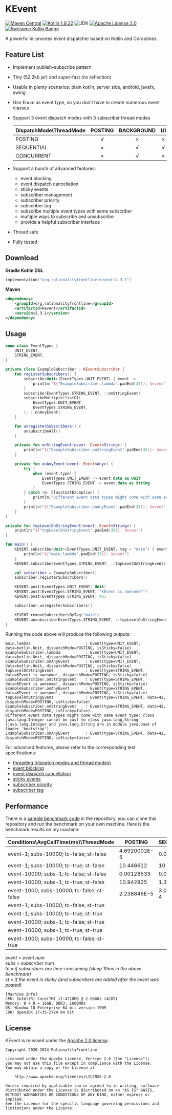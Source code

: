# KEvent
[![Maven Central](https://img.shields.io/maven-central/v/org.rationalityfrontline/kevent.svg?label=maven%20central)](https://search.maven.org/search?q=g:%22org.rationalityfrontline%22%20AND%20a:%22kevent%22)
[![Kotlin 1.9.22](https://img.shields.io/badge/kotlin-1.9.22-blue.svg)](http://kotlinlang.org)
![JDK](https://img.shields.io/badge/jdk-%3E%3D11-orange)
[![Apache License 2.0](https://img.shields.io/github/license/rationalityfrontline/kevent)](https://github.com/RationalityFrontline/kevent/blob/master/LICENSE)
[![Awesome Kotlin Badge](https://kotlin.link/awesome-kotlin.svg)](https://github.com/KotlinBy/awesome-kotlin)

A powerful in-process event dispatcher based on Kotlin and Coroutines.

## Feature List
* Implement publish–subscribe pattern
* Tiny (52.2kb jar) and super-fast (no reflection)
* Usable in plenty scenarios: plain kotlin, server side, android, javafx, swing
* Use Enum as event type, so you don't have to create numerous event classes
* Support 3 event dispatch modes with 3 subscriber thread modes

  | DispatchMode\\ThreadMode | POSTING | BACKGROUND | UI |
  |--------------------------|:-------:|:----------:|:----:|
  | POSTING                  | √       | ×          | ×  |
  | SEQUENTIAL               | ×       | √          | √  |
  | CONCURRENT               | ×       | √          | ×  |
* Support a bunch of advanced features:
  * event blocking
  * event dispatch cancellation
  * sticky events
  * subscriber management
  * subscriber priority
  * subscriber tag
  * subscribe multiple event types with same subscriber
  * multiple ways to subscribe and unsubscribe
  * provide a helpful subscriber interface
* Thread safe
* Fully tested
 
## Download
**Gradle Kotlin DSL**
```kotlin
implementation("org.rationalityfrontline:kevent:2.3.1")
```

**Maven**
```xml
<dependency>
    <groupId>org.rationalityfrontline</groupId>
    <artifactId>kevent</artifactId>
    <version>2.3.1</version>
</dependency>
```

## Usage
```kotlin
enum class EventTypes {
    UNIT_EVENT,
    STRING_EVENT,
}

private class ExampleSubscriber : KEventSubscriber {
    fun registerSubscribers() {
        subscribe<Unit>(EventTypes.UNIT_EVENT) { event ->
            println("${"ExampleSubscriber.lambda".padEnd(35)}: $event")
        }
        subscribe(EventTypes.STRING_EVENT, ::onStringEvent)
        subscribeMultiple(listOf(
            EventTypes.UNIT_EVENT,
            EventTypes.STRING_EVENT,
        ), ::onAnyEvent)
    }

    fun unregisterSubscribers() {
        unsubscribeAll()
    }

    private fun onStringEvent(event: Event<String>) {
        println("${"ExampleSubscriber.onStringEvent".padEnd(35)}: $event")
    }

    private fun onAnyEvent(event: Event<Any>) {
        try {
            when (event.type) {
                EventTypes.UNIT_EVENT -> event.data as Unit
                EventTypes.STRING_EVENT -> event.data as String
            }
        } catch (e: ClassCastException) {
            println("Different event data types might come with same event type: ${e.message}")
        }
        println("${"ExampleSubscriber.onAnyEvent".padEnd(35)}: $event")
    }
}

private fun topLevelOnStringEvent(event: Event<String>) {
    println("${"topLevelOnStringEvent".padEnd(35)}: $event")
}

fun main() {
    KEVENT.subscribe<Unit>(EventTypes.UNIT_EVENT, tag = "main") { event ->
        println("${"main.lambda".padEnd(35)}: $event")
    }
    KEVENT.subscribe(EventTypes.STRING_EVENT, ::topLevelOnStringEvent)

    val subscriber = ExampleSubscriber()
    subscriber.registerSubscribers()

    KEVENT.post(EventTypes.UNIT_EVENT, Unit)
    KEVENT.post(EventTypes.STRING_EVENT, "KEvent is awesome!")
    KEVENT.post(EventTypes.STRING_EVENT, 42)

    subscriber.unregisterSubscribers()

    KEVENT.removeSubscribersByTag("main")
    KEVENT.unsubscribe(EventTypes.STRING_EVENT, ::topLevelOnStringEvent)
}
```
Running the code above will produce the following outputs:
```text
main.lambda                        : Event(type=UNIT_EVENT, data=kotlin.Unit, dispatchMode=POSTING, isSticky=false)
ExampleSubscriber.lambda           : Event(type=UNIT_EVENT, data=kotlin.Unit, dispatchMode=POSTING, isSticky=false)
ExampleSubscriber.onAnyEvent       : Event(type=UNIT_EVENT, data=kotlin.Unit, dispatchMode=POSTING, isSticky=false)
topLevelOnStringEvent              : Event(type=STRING_EVENT, data=KEvent is awesome!, dispatchMode=POSTING, isSticky=false)
ExampleSubscriber.onStringEvent    : Event(type=STRING_EVENT, data=KEvent is awesome!, dispatchMode=POSTING, isSticky=false)
ExampleSubscriber.onAnyEvent       : Event(type=STRING_EVENT, data=KEvent is awesome!, dispatchMode=POSTING, isSticky=false)
topLevelOnStringEvent              : Event(type=STRING_EVENT, data=42, dispatchMode=POSTING, isSticky=false)
ExampleSubscriber.onStringEvent    : Event(type=STRING_EVENT, data=42, dispatchMode=POSTING, isSticky=false)
Different event data types might come with same event type: class java.lang.Integer cannot be cast to class java.lang.String (java.lang.Integer and java.lang.String are in module java.base of loader 'bootstrap')
ExampleSubscriber.onAnyEvent       : Event(type=STRING_EVENT, data=42, dispatchMode=POSTING, isSticky=false)
```
For advanced features, please refer to the corresponding test specifications:
* [threading (dispatch modes and thread modes)](https://github.com/RationalityFrontline/kevent/blob/master/src/test/kotlin/org/rationalityfrontline/kevent/ThreadingFeature.kt)
* [event blocking](https://github.com/RationalityFrontline/kevent/blob/master/src/test/kotlin/org/rationalityfrontline/kevent/EventBlockingFeature.kt)
* [event dispatch cancellation](https://github.com/RationalityFrontline/kevent/blob/master/src/test/kotlin/org/rationalityfrontline/kevent/EventCancellingFeature.kt)
* [sticky events](https://github.com/RationalityFrontline/kevent/blob/master/src/test/kotlin/org/rationalityfrontline/kevent/StickyEventFeature.kt)
* [subscriber priority](https://github.com/RationalityFrontline/kevent/blob/master/src/test/kotlin/org/rationalityfrontline/kevent/SubscriberPriorityFeature.kt)
* [subscriber tag](https://github.com/RationalityFrontline/kevent/blob/master/src/test/kotlin/org/rationalityfrontline/kevent/SubscriberTagFeature.kt)
## Performance
There is a [sample benchmark code](https://github.com/RationalityFrontline/kevent/blob/master/src/test/kotlin/org/rationalityfrontline/kevent/PerformanceBenchmark.kt) in the repository, 
you can clone this repository and run the benchmark on your own machine. Here is the benchmark results on my machine:

| Conditions\\AvgCallTime(ms)\\ThreadMode    | POSTING      | SEQUENTIAL  | CONCURRENT   |
|--------------------------------------------|--------------|-------------|--------------|
| event-1; subs-10000; tc-false; st-false    | 4.6920002E-5 | 0.00142243  | 8.7184E-4    |
| event-1; subs-10000; tc-true; st-false     | 10.446612    | 10.578969   | 1.3352561    |
| event-10000; subs-1; tc-false; st-false    | 0.00128533   | 0.00481413  | 0.0026817601 |
| event-10000; subs-1; tc-true; st-false     | 10.942825    | 1.3770571   | 1.3426003    |
| event-1000; subs-10000; tc-false; st-false | 2.238846E-5  | 3.071547E-4 | 6.2108616E-4 |
| event-1; subs-10000; tc-false; st-true     |              |             | 6.9659E-4    |
| event-1; subs-10000; tc-true; st-true      |              |             | 1.3062543    |
| event-10000; subs-1; tc-false; st-true     |              |             | 0.0034271    |
| event-10000; subs-1; tc-true; st-true      |              |             | 1.3126742    |
| event-1000; subs-10000; tc-false; st-true  |              |             | 6.246506E-4  |

*event = event num<br>
subs = subscriber num<br>
tc = if subscribers are time-consuming (sleep 10ms in the above benchmark)<br>
st = if the event is sticky (and subscribers are added after the event was posted)*

```text
[Machine Info]
CPU: Intel(R) Core(TM) i7-4710MQ @ 2.50GHz (4C8T)
Memory: 8 + 8 = 16GB, DDR3, 1600MHz
OS: Window 10 Enterprise 64 bit version 1909
JDK: OpenJDK 17+35-2724 64 bit
```

## License

KEvent is released under the [Apache 2.0 license](https://github.com/RationalityFrontline/kevent/blob/master/LICENSE).

```text
Copyright 2020-2024 RationalityFrontline

Licensed under the Apache License, Version 2.0 (the "License");
you may not use this file except in compliance with the License.
You may obtain a copy of the License at

    http://www.apache.org/licenses/LICENSE-2.0

Unless required by applicable law or agreed to in writing, software
distributed under the License is distributed on an "AS IS" BASIS,
WITHOUT WARRANTIES OR CONDITIONS OF ANY KIND, either express or implied.
See the License for the specific language governing permissions and
limitations under the License.
```